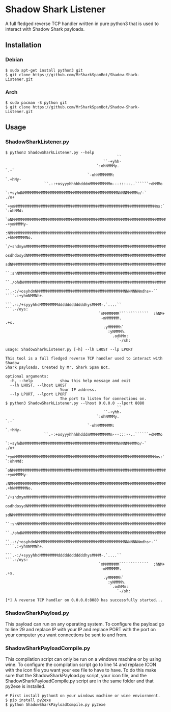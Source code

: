 # Shadow Shark Listener
A full fledged reverse TCP handler written in pure python3 that is used to interact with Shadow Shark payloads.

## Installation
### Debian
```
$ sudo apt-get install python3 git
$ git clone https://github.com/MrSharkSpamBot/Shadow-Shark-Listener.git
```
### Arch
```
$ sudo pacman -S python git
$ git clone https://github.com/MrSharkSpamBot/Shadow-Shark-Listener.git
```

## Usage
### ShadowSharkListener.py
```
$ python3 ShadowSharkListener.py --help
	                                             ``
	                                       ``-+yhh-
	                                    `:ohNMMMy.                  `.-`
	                                `-ohNMMMMMM:                `.+hNy-
	             ``.-:+osyyyhhhhhdddmMMMMMMMMMm---:::--..``````+dMMMo
	      `:+syhdNMMMMMMMMMMMMMMMMMMMMMMMMMMMMMMMMMMMMMMMMMNNNNMMMMMo/-`                          ./o+
	  `+ymMMMMMMMMMMMMMMMMMMMMMMMMMMMMMMMMMMMMMMMMMMMMMMMMMMMMMMMMMMMMMMms:`                 `:ohNMd:
	`oNMMMMMMMMMMMMMMMMMMMMMMMMMMMMMMMMMMMMMMMMMMMMMMMMMMMMMMMMMMMMMMMMMMMMMdo-          -+ymMMMMy-
	 :NMMMMMMMMMMMMMMMMMMMMMMMMMMMMMMMMMMMMMMMMMMMMMMMMMMMMMMMMMMMMMMMMMMMMMMMMNy/`  .+hNMMMMMNo.
	  `/+shdmymMMMMMMMMMMMMMMMMMMMMMMMMMMMMMMMMMMMMMMMMMMMMMMMMMMMMMMMMMMMMMMMMMMMNhmMMMMMMMNo`
	  osdhdosydNMMMMMMMMMMMMMMMMMMMMMMMMMMMMMMMMMMMMMMMMMMMMMMMMMMMMMMMMMMMMMMMMMMMMMMMMMMNo`
	  sdNMMMMMMMMMMMMMMMMMMMMMMMMMMMMMMMMMMMMMMMMMMMMMMMMMMMMMMMMMMMMMMMMMMMMMMMMMMMMMMMMMd/`
	   ``:shNMMMMMMMMMMMMMMMMMMMMMMMMMMMMMMMMMMMMMMMMMMMMMMMMMMMMMMMMMMMMMMMMMMMMMMMMMMMMMMMNy/.
	       ``./ohdNMMMMMMMMMMMMMMMMMMMMMMMMMMMMMMMMMMMMMMMMMMMMMMMMMMMMMMMMMMMMMMMNdhhdmNMMMMMMNd+.
	             ``.-:/+osyhdmNMMMMMMMMMMMMMMMMMMMMMMMMMMMMMMMMMMMMMMNNNNNNNmdhs+-`` ````.:+yhmNMMNh+.
	                       ```.-:/+syyyhhdMMMMMMMMddddddddddddhysMMMM-.`....``               ```.-/oys:
	                                     `mMMMMMMM`````````````  :hNM+
	                                      -mMMMMMM.                .+s.
	                                       .yMMMMMh`
	                                         :yNMMMh.
	                                           .odNMm:
	                                             `-/sh:
    
usage: ShadowSharkListener.py [-h] --lh LHOST --lp LPORT

This tool is a full fledged reverse TCP handler used to interact with Shadow
Shark payloads. Created by Mr. Shark Spam Bot.

optional arguments:
  -h, --help            show this help message and exit
  --lh LHOST, --lhost LHOST
                        Your IP address.
  --lp LPORT, --lport LPORT
                        The port to listen for connections on.
$ python3 ShadowSharkListener.py --lhost 0.0.0.0 --lport 8080
	                                             ``
	                                       ``-+yhh-
	                                    `:ohNMMMy.                  `.-`
	                                `-ohNMMMMMM:                `.+hNy-
	             ``.-:+osyyyhhhhhdddmMMMMMMMMMm---:::--..``````+dMMMo
	      `:+syhdNMMMMMMMMMMMMMMMMMMMMMMMMMMMMMMMMMMMMMMMMMNNNNMMMMMo/-`                          ./o+
	  `+ymMMMMMMMMMMMMMMMMMMMMMMMMMMMMMMMMMMMMMMMMMMMMMMMMMMMMMMMMMMMMMMms:`                 `:ohNMd:
	`oNMMMMMMMMMMMMMMMMMMMMMMMMMMMMMMMMMMMMMMMMMMMMMMMMMMMMMMMMMMMMMMMMMMMMMdo-          -+ymMMMMy-
	 :NMMMMMMMMMMMMMMMMMMMMMMMMMMMMMMMMMMMMMMMMMMMMMMMMMMMMMMMMMMMMMMMMMMMMMMMMNy/`  .+hNMMMMMNo.
	  `/+shdmymMMMMMMMMMMMMMMMMMMMMMMMMMMMMMMMMMMMMMMMMMMMMMMMMMMMMMMMMMMMMMMMMMMMNhmMMMMMMMNo`
	  osdhdosydNMMMMMMMMMMMMMMMMMMMMMMMMMMMMMMMMMMMMMMMMMMMMMMMMMMMMMMMMMMMMMMMMMMMMMMMMMMNo`
	  sdNMMMMMMMMMMMMMMMMMMMMMMMMMMMMMMMMMMMMMMMMMMMMMMMMMMMMMMMMMMMMMMMMMMMMMMMMMMMMMMMMMd/`
	   ``:shNMMMMMMMMMMMMMMMMMMMMMMMMMMMMMMMMMMMMMMMMMMMMMMMMMMMMMMMMMMMMMMMMMMMMMMMMMMMMMMMNy/.
	       ``./ohdNMMMMMMMMMMMMMMMMMMMMMMMMMMMMMMMMMMMMMMMMMMMMMMMMMMMMMMMMMMMMMMMNdhhdmNMMMMMMNd+.
	             ``.-:/+osyhdmNMMMMMMMMMMMMMMMMMMMMMMMMMMMMMMMMMMMMMMNNNNNNNmdhs+-`` ````.:+yhmNMMNh+.
	                       ```.-:/+syyyhhdMMMMMMMMddddddddddddhysMMMM-.`....``               ```.-/oys:
	                                     `mMMMMMMM`````````````  :hNM+
	                                      -mMMMMMM.                .+s.
	                                       .yMMMMMh`
	                                         :yNMMMh.
	                                           .odNMm:
	                                             `-/sh:
    
[*] A reverse TCP handler on 0.0.0.0:8080 has successfully started...
```
### ShadowSharkPayload.py
This payload can run on any operating system. To configure the payload go to line 29 and replace IP with your IP and replace PORT with the port on your computer you want connections be sent to and from.
### ShadowSharkPayloadCompile.py
This compilation script can only be run on a windows machine or by using wine. To configure the compilation script go to line 14 and replace ICON with the icon file you want your exe file to have to have. To do this make sure that the ShadowSharkPayload.py script, your icon file, and the ShadowSharkPayloadCompile.py script are in the same folder and that py2exe is installed.
```
# First install python3 on your windows machine or wine enviornment.
$ pip install py2exe
$ python ShadowSharkPayloadCompile.py py2exe
```
